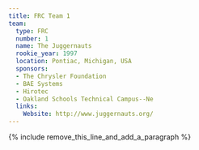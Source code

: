 ```yaml
---
title: FRC Team 1
team:
  type: FRC
  number: 1
  name: The Juggernauts
  rookie_year: 1997
  location: Pontiac, Michigan, USA
  sponsors:
  - The Chrysler Foundation
  - BAE Systems
  - Hirotec
  - Oakland Schools Technical Campus--Ne
  links:
    Website: http://www.juggernauts.org/
---
```


{% include remove_this_line_and_add_a_paragraph %}